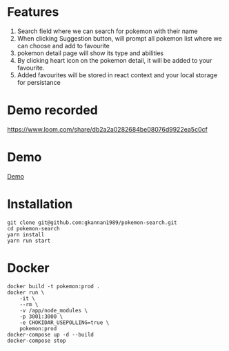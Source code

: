 # Features
1. Search field where we can search for pokemon with their name
2. When clicking Suggestion button, will prompt all pokemon list where we can choose and add to favourite
3. pokemon detail page will show its type and abilities 
4. By clicking heart icon on the pokemon detail, it will be added to your favourite.
5. Added favourites will be stored in react context and your local storage for persistance

# Demo recorded
https://www.loom.com/share/db2a2a0282684be08076d9922ea5c0cf

# Demo
<a href="https://compassionate-feynman-19b86b.netlify.app/" > Demo </a>

# Installation
````````````````````````````````````````````````````````````````````````````
git clone git@github.com:gkannan1989/pokemon-search.git
cd pokemon-search
yarn install
yarn run start
````````````````````````````````````````````````````````````````````````````
# Docker 
````````````````````````````````````````````````````````````````````````````
docker build -t pokemon:prod .
docker run \
    -it \
    --rm \
    -v /app/node_modules \
    -p 3001:3000 \
    -e CHOKIDAR_USEPOLLING=true \
    pokemon:prod
docker-compose up -d --build
docker-compose stop
````````````````````````````````````````````````````````````````````````````

